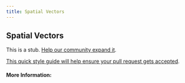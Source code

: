 ```yaml
---
title: Spatial Vectors
---
```


## Spatial Vectors

This is a stub. [Help our community expand it](https://github.com/freecodecamp/guides/tree/master/src/pages/articles/math/vectors/spatial-vectors/index.md).

[This quick style guide will help ensure your pull request gets accepted](https://github.com/freeCodeCamp/guides/blob/master/README.md).

<!-- The article goes here, in GitHub-flavored Markdown. Feel free to add YouTube videos, images, and CodePen/JSBin embeds  -->

#### More Information:
<!-- Please add any articles you think might be helpful to read before writing the article -->


